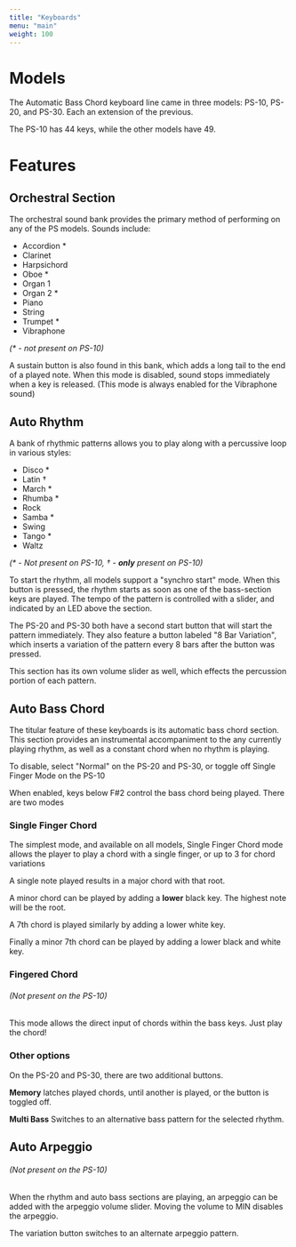 ```yaml
---
title: "Keyboards"
menu: "main"
weight: 100
---
```

# Models

The Automatic Bass Chord keyboard line came in three models: PS-10, PS-20, and PS-30. Each an extension of the previous.

The PS-10 has 44 keys, while the other models have 49. 

# Features

## Orchestral Section
The orchestral sound bank provides the primary method of performing on any of the PS models.
Sounds include:
 - Accordion \*
 - Clarinet
 - Harpsichord
 - Oboe \*
 - Organ 1
 - Organ 2 \*
 - Piano
 - String
 - Trumpet \*
 - Vibraphone  
 
_(\* - not present on PS-10)_

A sustain button is also found in this bank, which adds a long tail to the end of a played note.
When this mode is disabled, sound stops immediately when a key is released. (This mode is always enabled for
the Vibraphone sound)

## Auto Rhythm
A bank of rhythmic patterns allows you to play along with a percussive loop in various styles:
 - Disco *
 - Latin †
 - March *
 - Rhumba *
 - Rock
 - Samba *
 - Swing
 - Tango *
 - Waltz
 
_(\* - Not present on PS-10,  † - **only** present on PS-10)_

To start the rhythm, all models support a "synchro start" mode. When this button is pressed, the rhythm starts as soon 
as one of the bass-section keys are played. The tempo of the pattern is controlled with a slider, and indicated by an
LED above the section.

The PS-20 and PS-30 both have a second start button that will start the pattern immediately. They also feature a button
labeled "8 Bar Variation", which inserts a variation of the pattern every 8 bars after the button was pressed. 

This section has its own volume slider as well, which effects the percussion portion of each pattern.

## Auto Bass Chord
The titular feature of these keyboards is its automatic bass chord section. This section provides an instrumental
accompaniment to the any currently playing rhythm, as well as a constant chord when no rhythm is playing.

To disable, select "Normal" on the PS-20 and PS-30, or toggle off Single Finger Mode on the PS-10


When enabled, keys below F#2 control the bass chord being played. There are two modes

### Single Finger Chord
The simplest mode, and available on all models, Single Finger Chord mode allows the player to play a chord with a single
finger, or up to 3 for chord variations

A single note played results in a major chord with that root.

A minor chord can be played by adding a **lower** black key. The highest note will be the root.

A 7th chord is played similarly by adding a lower white key.

Finally a minor 7th chord can be played by adding a lower black and white key.

### Fingered Chord
###### (Not present on the PS-10)

This mode allows the direct input of chords within the bass keys. Just play the chord!

### Other options
On the PS-20 and PS-30, there are two additional buttons.

**Memory** latches played chords, until another is played, or the button is toggled off.

**Multi Bass** Switches to an alternative bass pattern for the selected rhythm.

## Auto Arpeggio
###### (Not present on the PS-10)
When the rhythm and auto bass sections are playing, an arpeggio can be added with the arpeggio volume slider. Moving
the volume to MIN disables the arpeggio.

The variation button switches to an alternate arpeggio pattern.

